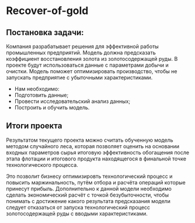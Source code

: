 # Recover-of-gold
## Постановка задачи:
Компания разрабатывает решения для эффективной работы промышленных предприятий.
Модель должна предсказать коэффициент восстановления золота из золотосодержащей руды. В проекте будут использоваться данные с параметрами добычи и очистки.
Модель поможет оптимизировать производство, чтобы не запускать предприятие с убыточными характеристиками.
- Нам необходимо:
- Подготовить данные; 
- Провести исследовательский анализ данных; 
- Построить и обучить модель.
## Итоги проекта

Результатом текущего проекта можно считать обученную модель методом случайного леса, которая позволяет оценить на основании входных параметров сырья итоговую эффективность обогащения после этапа флотации и итогового продукта находящегося в финальной точке технологического процесса.

Это позволит бизнесу оптимизировть технологический процесс и повысить маржинальность, путём отбора и расчёта операций которые принесут прибыль. Дополнительно к данной модели необходимо сделать экономический расчёт с точкой безубыточности, чтобы понимать с достижение какого результата предсказания модели следует отказаться от запуска технологический процесс золотосодержащей руды с вводыми характеристиками.
